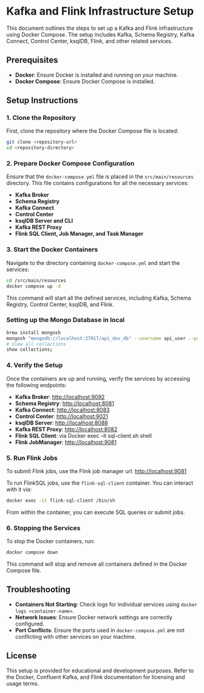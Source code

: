 
# Kafka and Flink Infrastructure Setup

This document outlines the steps to set up a Kafka and Flink infrastructure using Docker Compose. The setup includes Kafka, Schema Registry, Kafka Connect, Control Center, ksqlDB, Flink, and other related services.

## Prerequisites

- **Docker**: Ensure Docker is installed and running on your machine.
- **Docker Compose**: Ensure Docker Compose is installed.

## Setup Instructions

### 1. Clone the Repository

First, clone the repository where the Docker Compose file is located:

```bash
git clone <repository-url>
cd <repository-directory>
```

### 2. Prepare Docker Compose Configuration

Ensure that the `docker-compose.yml` file is placed in the `src/main/resources` directory. This file contains configurations for all the necessary services:

- **Kafka Broker**
- **Schema Registry**
- **Kafka Connect**
- **Control Center**
- **ksqlDB Server and CLI**
- **Kafka REST Proxy**
- **Flink SQL Client, Job Manager, and Task Manager**

### 3. Start the Docker Containers

Navigate to the directory containing `docker-compose.yml` and start the services:

```bash
cd /src/main/resources
docker compose up -d
```

This command will start all the defined services, including Kafka, Schema Registry, Control Center, ksqlDB, and Flink.

### Setting up the Mongo Database in local

```bash
brew install mongosh
mongosh "mongodb://localhost:27017/api_dev_db" --username api_user --password api1234 --authenticationDatabase api_dev_db
# View all collections
show collections;
```

### 4. Verify the Setup

Once the containers are up and running, verify the services by accessing the following endpoints:

- **Kafka Broker**: [http://localhost:9092](http://localhost:9092)
- **Schema Registry**: [http://localhost:8081](http://localhost:8081)
- **Kafka Connect**: [http://localhost:8083](http://localhost:8083)
- **Control Center**: [http://localhost:9021](http://localhost:9021)
- **ksqlDB Server**: [http://localhost:8088](http://localhost:8088)
- **Kafka REST Proxy**: [http://localhost:8082](http://localhost:8082)
- **Flink SQL Client**: via Docker exec -it sql-client.sh shell
- **Flink JobManager**: [http://localhost:9081](http://localhost:9081)

### 5. Run Flink Jobs
To submit Flink jobs, use the Flink job manager url: [http://localhost:9081](http://localhost:9081)

To run FlinkSQL jobs, use the `flink-sql-client` container. You can interact with it via:

```bash
docker exec -it flink-sql-client /bin/sh
```

From within the container, you can execute SQL queries or submit jobs.

### 6. Stopping the Services

To stop the Docker containers, run:

```bash
docker compose down
```

This command will stop and remove all containers defined in the Docker Compose file.

## Troubleshooting

- **Containers Not Starting**: Check logs for individual services using `docker logs <container-name>`.
- **Network Issues**: Ensure Docker network settings are correctly configured.
- **Port Conflicts**: Ensure the ports used in `docker-compose.yml` are not conflicting with other services on your machine.

## License

This setup is provided for educational and development purposes. Refer to the Docker, Confluent Kafka, and Flink documentation for licensing and usage terms.
